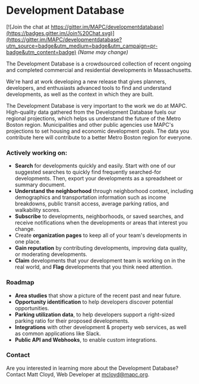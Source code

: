 # Development Database

[![Join the chat at https://gitter.im/MAPC/developmentdatabase](https://badges.gitter.im/Join%20Chat.svg)](https://gitter.im/MAPC/developmentdatabase?utm_source=badge&utm_medium=badge&utm_campaign=pr-badge&utm_content=badge)
_(Name may change)_

The Development Database is a crowdsourced collection of recent ongoing and completed commercial and residential developments in Massachusetts.

We're hard at work developing a new release that gives planners, developers, and enthusiasts advanced tools to find and understand developments, as well as the context in which they are built.

The Development Database is very important to the work we do at MAPC. High-quality data gathered from the Development Database fuels our regional projections, which helps us understand the future of the Metro Boston region. Municipalities and other public agencies use MAPC's projections to set housing and economic development goals. The data you contribute here will contribute to a better Metro Boston region for everyone.

### Actively working on:

- __Search__ for developments quickly and easily. Start with one of our suggested searches to quickly find frequently searched-for developments. Then, export your developments as a spreadsheet or summary document.
- __Understand the neighborhood__ through neighborhood context, including demographics and transportation information such as income breakdowns, public transit access, average parking ratios, and walkability scores.
- __Subscribe__ to developments, neighborhoods, or saved searches, and receive notifications when the developments or areas that interest you change.
- Create __organization pages__ to keep all of your team's developments in one place.
- __Gain reputation__ by contributing developments, improving data quality, or moderating developments.
- __Claim__ developments that your development team is working on in the real world, and __Flag__ developments that you think need attention.


### Roadmap

- __Area studies__ that show a picture of the recent past and near future.
- __Opportunity identification__ to help developers discover potential opportunities.
- __Parking utilization data__, to help developers support a right-sized parking ratio for their proposed developments.
- __Integrations__ with other development & property web services, as well as common applications like Slack.
- __Public API and Webhooks__, to enable custom integrations.


### Contact

Are you interested in learning more about the Development Database? Contact Matt Cloyd, Web Developer at mcloyd@mapc.org.